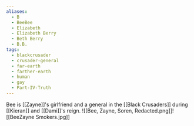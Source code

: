 ```yaml
---
aliases:
  - B
  - BeeBee
  - Elizabeth
  - Elizabeth Berry
  - Beth Berry
  - B.B.
tags:
  - blackcrusader
  - crusader-general
  - far-earth
  - farther-earth
  - human
  - gay
  - Part-IV-Truth
---
```

Bee is [[Zayne]]'s girlfriend and a general in the [[Black Crusaders]] during [[Kieran]] and [[Dami]]'s reign. ![[Bee, Zayne, Soren, Redacted.png]]![[BeeZayne Smokers.jpg]]